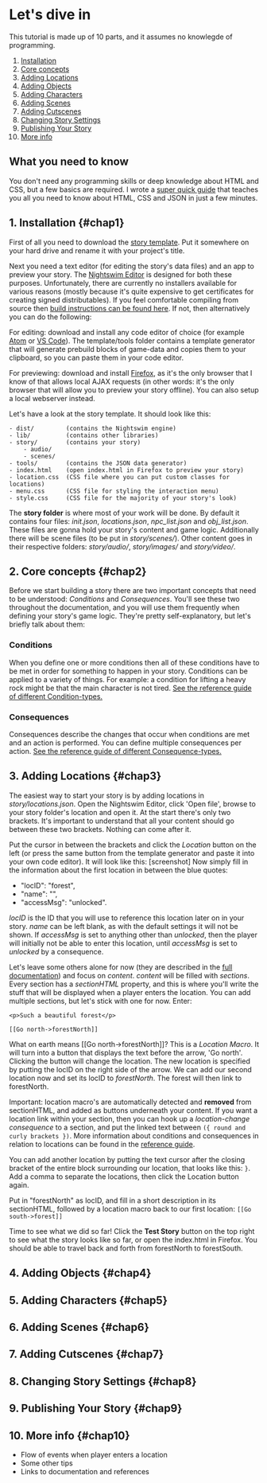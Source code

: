 # Let's dive in
This tutorial is made up of 10 parts, and it assumes no knowlegde of programming.
1. [Installation](#chap1)
2. [Core concepts](#chap2)
3. [Adding Locations](#chap3)
4. [Adding Objects](#chap4)
5. [Adding Characters](#chap5)
6. [Adding Scenes](#chap6)
7. [Adding Cutscenes](#chap7)
8. [Changing Story Settings](#chap8)
9. [Publishing Your Story](#chap9)
10. [More info](#chap10)

## What you need to know
You don't need any programming skills or deep knowledge about HTML and CSS, but a few basics are required. I wrote a [super quick guide](link) that teaches you all you need to know about HTML, CSS and JSON in just a few minutes.

## 1. Installation {#chap1}

First of all you need to download the [story template](https://github.com/walterjohan/Nightswim-Story-Template). Put it somewhere on your hard drive and rename it with your project's title.

Next you need a text editor (for editing the story's data files) and an app to preview your story. The [Nightswim Editor](https://github.com/walterjohan/Nightswim-Editor) is designed for both these purposes. Unfortunately, there are currently no installers available for various reasons (mostly because it's quite expensive to get certificates for creating signed distributables). If you feel comfortable compiling from source then [build instructions can be found here](link). If not, then alternatively you can do the following:

For editing: download and install any code editor of choice (for example [Atom](https://atom.io/) or [VS Code](https://code.visualstudio.com/)). The template/tools folder contains a template generator that will generate prebuild blocks of game-data and copies them to your clipboard, so you can paste them in your code editor.

For previewing: download and install [Firefox](https://www.mozilla.org/en-US/firefox/new/), as it's the only browser that I know of that allows local AJAX requests (in other words: it's the only browser that will allow you to preview your story offline). You can also setup a local webserver instead.

Let's have a look at the story template. It should look like this:
```
- dist/         (contains the Nightswim engine)
- lib/          (contains other libraries)
- story/        (contains your story)
    - audio/
    - scenes/
- tools/        (contains the JSON data generator)
- index.html    (open index.html in Firefox to preview your story)
- location.css  (CSS file where you can put custom classes for locations)
- menu.css      (CSS file for styling the interaction menu)
- style.css     (CSS file for the majority of your story's look)
```
The **story folder** is where
most of your work will be done. By default it contains four files: *init.json*,
*locations.json*, *npc_list.json* and *obj_list.json*. These files are gonna hold
your story's content and game logic. Additionally there will be scene files (to
be put in *story/scenes/*). Other content goes in their respective folders: *story/audio/*,
*story/images/* and *story/video/*.

## 2. Core concepts {#chap2}
Before we start building a story there are two important concepts that need to
be understood: *Conditions* and *Consequences*. You'll see these two throughout
the documentation, and you will use them frequently when defining your story's
game logic. They're pretty self-explanatory, but let's briefly talk about them:
### Conditions
When you define one or more conditions then all of these conditions have to be met
in order for something to happen in your story. Conditions can be applied to a
variety of things. For example: a condition for lifting a heavy rock might be
that the main character is not tired. [See the reference guide of different Condition-types.](link)
### Consequences
Consequences describe the changes that occur when conditions are met and an
action is performed. You can define multiple consequences per action.
[See the reference guide of different Consequence-types.](link)

## 3. Adding Locations {#chap3}
The easiest way to start your story is by adding locations in
*story/locations.json*. Open the Nightswim Editor, click 'Open file', browse to your
story folder's location and open it. At the start there's only two brackets.
It's important to understand that all your content should go between these two
brackets. Nothing can come after it.

Put the cursor in between the brackets and
click the *Location* button on the left (or press the same button from the
template generator and paste it into your own code editor). It will look like
this:
[screenshot]
Now simply fill in the information about the first location in between the blue
quotes:
- "locID": "forest",
- "name": "",
- "accessMsg": "unlocked".

*locID* is the ID that you will use to reference this location later on in your
story. *name* can be left blank, as with the default settings it will not be
shown. If *accessMsg* is set to anything other than *unlocked*, then the player
will initially not be able to enter this location, until *accessMsg* is set to
*unlocked* by a consequence.

Let's leave some others alone for now (they are described in the [full documentation](link))
and focus on *content*. *content* will be filled with *sections*. Every section
has a *sectionHTML* property, and this is where you'll write the stuff that
will be displayed when a player enters the location. You can add multiple
sections, but let's stick with one for now. Enter:

`<p>Such a beautiful forest</p>`

`[[Go north->forestNorth]]`

What on earth means [[Go north->forestNorth]]? This is a *Location Macro*. It will
turn into a button that displays the text before the arrow, 'Go north'. Clicking the button
will change the location. The new location is specified by putting the locID on
the right side of the arrow. We can add our second location now and set its locID to
*forestNorth*. The forest will then link to forestNorth.

Important: location macro's are automatically detected and **removed** from sectionHTML, and added as
buttons underneath your content. If you want a location link within your
section, then you can hook up a *location-change consequence* to a section, and put the
linked text between `({ round and curly brackets })`. More information about conditions and consequences in relation to locations can be found in the [reference guide](link).

You can add another location by putting the text cursor after the closing
bracket of the entire block surrounding our location, that looks like this: `}`.
Add a comma to separate the locations, then click the Location button again.

Put in "forestNorth" as locID, and fill in a short description in its
sectionHTML, followed by a location macro back to our first location: `[[Go
south->forest]]`

Time to see what we did so far! Click the **Test Story** button on the top right to see what the story looks like so far, or open the index.html in Firefox. You should be able to travel back and forth from forestNorth to forestSouth.

## 4. Adding Objects {#chap4}
## 5. Adding Characters {#chap5}
## 6. Adding Scenes {#chap6}
## 7. Adding Cutscenes {#chap7}
## 8. Changing Story Settings {#chap8}
## 9. Publishing Your Story {#chap9}
## 10. More info {#chap10}
- Flow of events when player enters a location
- Some other tips
- Links to documentation and references